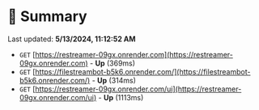 # 📖 Summary
Last updated: **5/13/2024, 11:12:52 AM**

- `GET` [https://restreamer-09gx.onrender.com](https://restreamer-09gx.onrender.com) - **Up** (369ms)
- `GET` [https://filestreambot-b5k6.onrender.com/](https://filestreambot-b5k6.onrender.com/) - **Up** (314ms)
- `GET` [https://restreamer-09gx.onrender.com/ui](https://restreamer-09gx.onrender.com/ui) - **Up** (1113ms)

